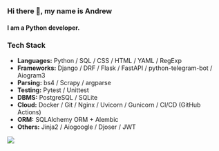 ### Hi there 👋, my name is Andrew
#### I am a Python developer.

### Tech Stack
- **Languages:** Python / SQL / CSS / HTML / YAML / RegExp
- **Frameworks:** Django / DRF / Flask / FastAPI / python-telegram-bot / Aiogram3
- **Parsing:** bs4 / Scrapy / argparse
- **Testing:** Pytest / Unittest
- **DBMS:** PostgreSQL / SQLite
- **Cloud:** Docker / Git / Nginx / Uvicorn / Gunicorn / CI/CD (GitHub Actions)
- **ORM:** SQLAlchemy ORM + Alembic
- **Others:** Jinja2 / Aiogoogle / Djoser / JWT


![](http://github-profile-summary-cards.vercel.app/api/cards/repos-per-language?username=andrey-kobelev&theme=default)










<!--
**andrey-kobelev/andrey-kobelev** is a ✨ _special_ ✨ repository because its `README.md` (this file) appears on your GitHub profile.

Here are some ideas to get you started:

- 🔭 I’m currently working on ...
- 🌱 I’m currently learning ...
- 👯 I’m looking to collaborate on ...
- 🤔 I’m looking for help with ...
- 💬 Ask me about ...
- 📫 How to reach me: ...
- 😄 Pronouns: ...
- ⚡ Fun fact: ...
-->
